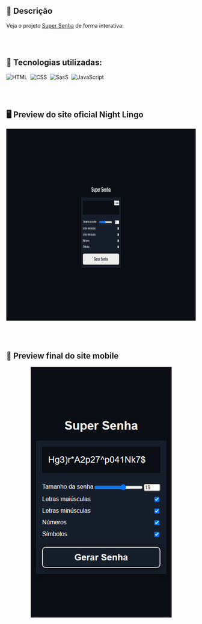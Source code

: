 ## 🚀 Descrição

Veja o projeto [Super Senha](https://supersenha.netlify.app/) de forma interativa.

</br></br>

## 🔧 Tecnologias utilizadas:
![HTML](https://img.shields.io/badge/-HTML-05122A?style=flat&logo=html5)&nbsp;
![CSS](https://img.shields.io/badge/-CSS-05122A?style=flat&logo=css3)&nbsp;
![SasS](https://img.shields.io/badge/-SasS-05122A?style=flat&logo=SasS)&nbsp;
![JavaScript](https://img.shields.io/badge/-JavaScript-05122A?style=flat&logo=javascript)&nbsp;
 <br/>

</br></br>

## 🖥️ Preview do site oficial Night Lingo

<p align="center">
  <img src="img\desktop.png" width="1012" height="511"/>
</p>

</br></br>

## 📳 Preview final do site mobile

<p align="center">
  <img src="img\mobile.png" width="375" height="667"/>
</p>